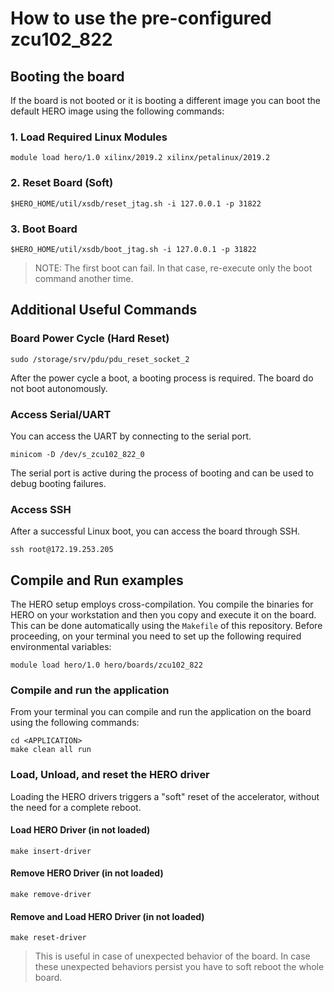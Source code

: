 # How to use the pre-configured zcu102_822

## Booting the board
If the board is not booted or it is booting a different image you can boot the default HERO image using the following commands:

### 1. Load Required Linux Modules
```
module load hero/1.0 xilinx/2019.2 xilinx/petalinux/2019.2
```

### 2. Reset Board (Soft)
```
$HERO_HOME/util/xsdb/reset_jtag.sh -i 127.0.0.1 -p 31822
```

### 3. Boot Board
```
$HERO_HOME/util/xsdb/boot_jtag.sh -i 127.0.0.1 -p 31822
```
> NOTE: The first boot can fail. In that case, re-execute only the boot command another time.

## Additional Useful Commands

### Board Power Cycle (Hard Reset)
```
sudo /storage/srv/pdu/pdu_reset_socket_2
```
After the power cycle a boot, a booting process is required. The board do not boot autonomously.

### Access Serial/UART
You can access the UART by connecting to the serial port.
```
minicom -D /dev/s_zcu102_822_0
```
The serial port is active during the process of booting and can be used to debug booting failures.

### Access SSH
After a successful Linux boot, you can access the board through SSH.
```
ssh root@172.19.253.205
```

## Compile and Run examples
The HERO setup employs cross-compilation. You compile the binaries for HERO on your workstation and then you copy and execute it on the board.
This can be done automatically using the `Makefile` of this repository. Before proceeding, on your terminal you need to set up the following required environmental variables:

```
module load hero/1.0 hero/boards/zcu102_822
```

### Compile and run the application
From your terminal you can compile and run the application on the board using the following commands:
```
cd <APPLICATION>
make clean all run
```

### Load, Unload, and reset the HERO driver
Loading the HERO drivers triggers a "soft" reset of the accelerator, without the need for a complete reboot.
#### Load HERO Driver (in not loaded)
```
make insert-driver
```

#### Remove HERO Driver (in not loaded)
```
make remove-driver
```

#### Remove and Load HERO Driver (in not loaded)
```
make reset-driver
```
> This is useful in case of unexpected behavior of the board. In case these unexpected behaviors persist you have to soft reboot the whole board.
